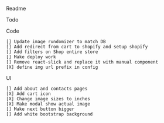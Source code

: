 Readme

Todo

Code
    
    [] Update image rundomizer to match DB    
    [] Add redirect from cart to shopify and setup shopify
    [] Add filters on Shop entire store
    [] Make deploy work    
    [] Remove react-slick and replace it with manual component
    [X] define img url prefix in config
UI
    
    [] Add about and contacts pages
    [X] Add cart icon
    [X] Change image sizes to inches
    [X] Make modal show actual image    
    [] Make next button bigger
    [] Add white bootstrap background
   
